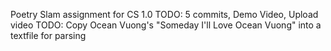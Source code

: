 Poetry Slam assignment for CS 1.0
TODO: 5 commits, Demo Video, Upload video
TODO: Copy Ocean Vuong's "Someday I'll Love Ocean Vuong" into a textfile for parsing